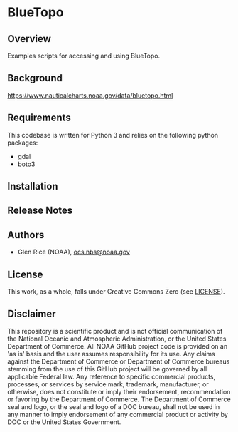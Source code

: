 BlueTopo
========

Overview
--------
Examples scripts for accessing and using BlueTopo.

Background
----------
https://www.nauticalcharts.noaa.gov/data/bluetopo.html

Requirements
------------

This codebase is written for Python 3 and relies on the following python
packages:

-   gdal
-   boto3

Installation
------------

Release Notes
-------------

Authors
-------

-   Glen Rice (NOAA), <ocs.nbs@noaa.gov>


License
-------

This work, as a whole, falls under Creative Commons Zero (see
[LICENSE](LICENSE)).

Disclaimer
----------

This repository is a scientific product and is not official
communication of the National Oceanic and Atmospheric Administration, or
the United States Department of Commerce. All NOAA GitHub project code
is provided on an 'as is' basis and the user assumes responsibility for
its use. Any claims against the Department of Commerce or Department of
Commerce bureaus stemming from the use of this GitHub project will be
governed by all applicable Federal law. Any reference to specific
commercial products, processes, or services by service mark, trademark,
manufacturer, or otherwise, does not constitute or imply their
endorsement, recommendation or favoring by the Department of Commerce.
The Department of Commerce seal and logo, or the seal and logo of a DOC
bureau, shall not be used in any manner to imply endorsement of any
commercial product or activity by DOC or the United States Government.
